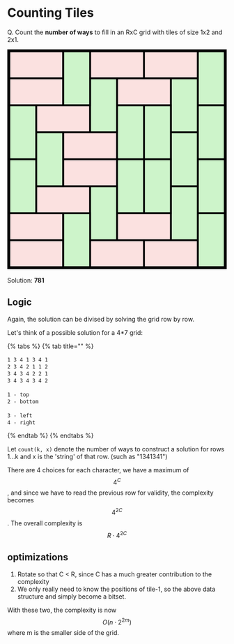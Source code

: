 # Counting Tiles

Q. Count the **number of ways** to fill in an RxC grid with tiles of size 1x2 and 2x1.

![source: wikipedia](../.gitbook/assets/image.png)

Solution: **781**

## Logic

Again, the solution can be divised by solving the grid row by row.

Let's think of a possible solution for a 4\*7 grid:

{% tabs %}
{% tab title="" %}
```
1 3 4 1 3 4 1
2 3 4 2 1 1 2
3 4 3 4 2 2 1
3 4 3 4 3 4 2

1 - top
2 - bottom

3 - left
4 - right
```
{% endtab %}
{% endtabs %}

Let `count(k, x)` denote the number of ways to construct a solution for rows 1...k and x is the 'string' of that row. \(such as "1341341"\)

There are 4 choices for each character, we have a maximum of $$4^C $$, and since we have to read the previous row for validity, the complexity becomes $$4^{2C}$$. The overall complexity is $$R \cdot 4^{2C}$$

## optimizations

1. Rotate so that C &lt; R, since C has a much greater contribution to the complexity
2. We only really need to know the positions of tile-1, so the above data structure and simply become a bitset.

With these two, the complexity is now $$O(n \cdot 2^{2m})$$where m is the smaller side of the grid.

